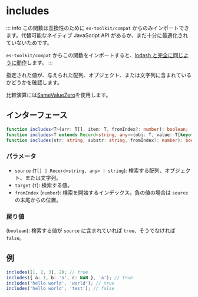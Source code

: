 # includes

::: info
この関数は互換性のために `es-toolkit/compat` からのみインポートできます。代替可能なネイティブ JavaScript API があるか、まだ十分に最適化されていないためです。

`es-toolkit/compat` からこの関数をインポートすると、[lodash と完全に同じように動作](../../../compatibility.md)します。
:::

指定された値が、与えられた配列、オブジェクト、または文字列に含まれているかどうかを確認します。

比較演算には[SameValueZero](https://tc39.es/ecma262/multipage/abstract-operations.html#sec-samevaluezero)を使用します。

## インターフェース

```typescript
function includes<T>(arr: T[], item: T, fromIndex?: number): boolean;
function includes<T extends Record<string, any>>(obj: T, value: T[keyof T], fromIndex?: number): boolean;
function includes(str: string, substr: string, fromIndex?: number): boolean;
```

### パラメータ

- `source` (`T[] | Record<string, any> | string`): 検索する配列、オブジェクト、または文字列。
- `target` (`T`): 検索する値。
- `fromIndex` (`number`): 検索を開始するインデックス。負の値の場合は `source` の末尾からの位置。

### 戻り値

(`boolean`): 検索する値が `source` に含まれていれば `true`、そうでなければ `false`。

## 例

```typescript
includes([1, 2, 3], 2); // true
includes({ a: 1, b: 'a', c: NaN }, 'a'); // true
includes('hello world', 'world'); // true
includes('hello world', 'test'); // false
```
